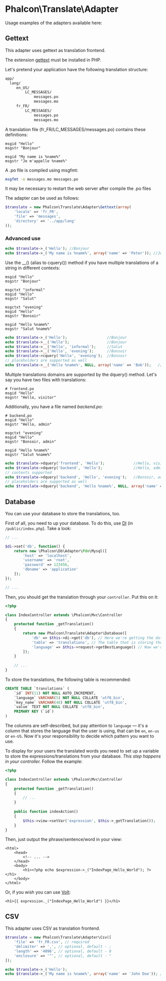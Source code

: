 Phalcon\Translate\Adapter
=========================

Usage examples of the adapters available here:

Gettext
-------
This adapter uses gettext as translation frontend.

The extension [gettext](http://www.php.net/manual/en/book.gettext.php) must be installed in PHP.

Let's pretend your application have the following translation structure:

```bash
app/
  lang/
     en_US/
         LC_MESSAGES/
             messages.po
             messages.mo
     fr_FR/
         LC_MESSAGES/
             messages.po
             messages.mo
```

A translation file (fr_FR/LC_MESSAGES/messages.po) contains these definitions:

```gettext
msgid "Hello"
msgstr "Bonjour"

msgid "My name is %name%"
msgstr "Je m'appelle %name%"
```

A .po file is compiled using msgfmt:

```bash
msgfmt -o messages.mo messages.po
```

It may be necessary to restart the web server after compile the .po files

The adapter can be used as follows:

```php
$translate = new Phalcon\Translate\Adapter\Gettext(array(
	'locale' => 'fr_FR',
	'file' => 'messages',
	'directory' => '../app/lang'
));
```

### Advanced use

```php
echo $translate->_('Hello'); //Bonjour
echo $translate->_('My name is %name%', array('name' => 'Peter')); //Je m'appelle Peter
```

Use the __() (alias to cquery()) method if you have multiple translations of a string in different contexts:

```gettext
msgid "Hello"
msgstr "Bonjour"

msgctxt "informal"
msgid "Hello"
msgstr "Salut"

msgctxt "evening"
msgid "Hello"
msgstr "Bonsoir"

msgid "Hello %name%"
msgstr "Salut %name%"
```

```php
echo $translate->_('Hello');                  //Bonjour
echo $translate->__('Hello');                 //Bonjour
echo $translate->__('Hello', 'informal');     //Salut
echo $translate->__('Hello', 'evening');      //Bonsoir
echo $translate->cquery('Hello', 'evening');  //Bonsoir
// placeholders are supported as well
echo $translate->__('Hello %name%', NULL, array('name' => 'Bob'));   //Salut Bob
```

Multiple translations domains are supported by the dquery() method. Let's say you have two files with translations:

```gettext
# frontend.po
msgid "Hello"
msgstr "Hello, visitor"
```
Additionally, you have a file named *backend.po*:

```gettext
# backend.po
msgid "Hello"
msgstr "Hello, admin"

msgctxt "evening"
msgid "Hello"
msgstr "Bonsoir, admin"

msgid "Hello %name%"
msgstr "Salut %name%"
```

```php
echo $translate->dquery('frontend', 'Hello');             //Hello, visitor
echo $translate->dquery('backend', 'Hello');              //Hello, admin
// contexts supported
echo $translate->dquery('backend', 'Hello', 'evening');   //Bonsoir, admin
// placeholders are supported as well
echo $translate->dquery('backend', 'Hello %name%', NULL, array('name' => 'Bob'));   //Salut Bob
```

Database
--------
You can use your database to store the translations, too.

First of all, you need to up your database. To do this, use [DI](http://docs.phalconphp.com/en/latest/api/Phalcon_DI.html) (in `/public/index.php`). Take a look:
```php
// ...

$di->set('db', function() {
	return new \Phalcon\Db\Adapter\Pdo\Mysql([
		'host' => 'localhost',
		'username' => 'root',
		'password' => 123456,
		'dbname' => 'application'
	]);
});

// ...
```

Then, you should get the translation through your `controller`. Put this on it:
```php
<?php

class IndexController extends \Phalcon\Mvc\Controller
{
	protected function _getTranslation()
	{
		return new Phalcon\Translate\Adapter\Database([
		    'db' => $this->di->get('db'), // Here we're getting the database from DI
		    'table' => 'translations', // The table that is storing the translations
		    'language' => $this->request->getBestLanguage() // Now we're getting the best language for the user
		]);
	}
	
	// ...
}
```

To store the translations, the following table is recommended:
```sql
CREATE TABLE `translations` (
    `id` INT(11) NOT NULL AUTO_INCREMENT,
    `language` VARCHAR(5) NOT NULL COLLATE 'utf8_bin',
    `key_name` VARCHAR(48) NOT NULL COLLATE 'utf8_bin',
    `value` TEXT NOT NULL COLLATE 'utf8_bin',
    PRIMARY KEY (`id`)
)
```

The columns are self-described, but pay attention to `language` — it's a column that stores the language that the user is using, that can be `en`, `en-us` or `en-US`. Now it's your responsibility to decide which pattern you want to use.

To display for your users the translated words you need to set up a variable to store the expressions/translations from your database. *This step happens in your controller.* Follow the example:
```php
<?php

class IndexController extends \Phalcon\Mvc\Controller
{
	protected function _getTranslation()
	{
		// ...
	}
	
	public function indexAction()
	{
		$this->view->setVar('expression', $this->_getTranslation());
	}
}
```

Then, just output the phrase/sentence/word in your view:
```html+php
<html>
	<head>
		<!-- ... -->
	</head>
	<body>
		<h1><?php echo $expression->_("IndexPage_Hello_World"); ?></h1>
	</body>
</html>
```

Or, if you wish you can use [Volt](http://docs.phalconphp.com/en/latest/reference/volt.html):
```html+php
<h1>{{ expression._("IndexPage_Hello_World") }}</h1>
```

CSV
--------
This adapter uses CSV as translation frontend.

```php
$translate = new Phalcon\Translate\Adapter\Csv([
    'file' => 'fr_FR.csv', // required
    'delimiter' => ',', // optional, default - ;
    'length' => '4096', // optional, default - 0
    'enclosure' => '^', // optional, default - "
]);

echo $translate->_('Hello');
echo $translate->_('My name is %name%', array('name' => 'John Doe')); //Je m'appelle John Doe
```
